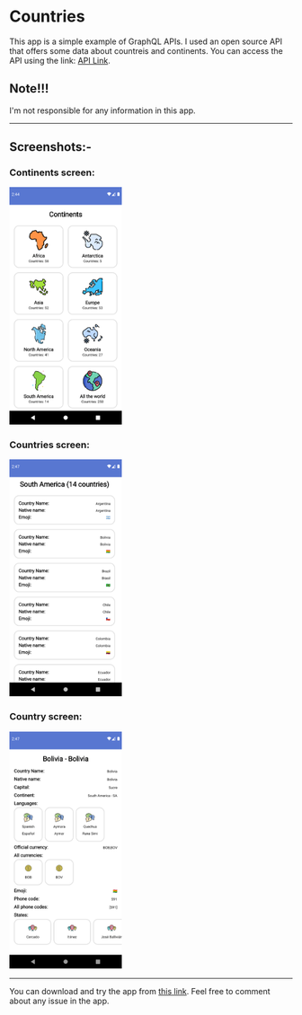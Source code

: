 # Countries

This app is a simple example of GraphQL APIs. I used an open source API that offers some data about countreis and continents. You can access the API using the link: [API Link](https://github.com/trevorblades/countries).

## Note!!!
I'm not responsible for any information in this app.

---

## Screenshots:-

### Continents screen:
<img width=200px src="https://github.com/abdosharaf9/Countries/blob/master/Screenshots/Screenshot_1681778681.png"/>

### Countries screen:
<img width=200px src="https://github.com/abdosharaf9/Countries/blob/master/Screenshots/Screenshot_1681778878.png"/>

### Country screen:
<img width=200px src="https://github.com/abdosharaf9/Countries/blob/master/Screenshots/Screenshot_1681778871.png"/>

---

You can download and try the app from [this link](https://drive.google.com/file/d/1zHzchqsDlndClow70fzsYkvRx1vM7KMa/view?usp=sharing). Feel free to comment about any issue in the app.
